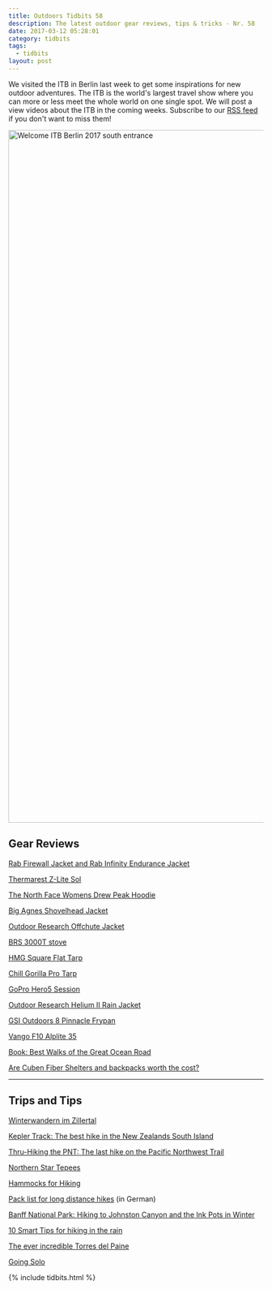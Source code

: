 ```yaml
---
title: Outdoors Tidbits 58
description: The latest outdoor gear reviews, tips & tricks - Nr. 58
date: 2017-03-12 05:28:01
category: tidbits
tags:
  - tidbits
layout: post
---
```

We visited the ITB in Berlin last week to get some inspirations for new outdoor adventures. The ITB is the world's largest travel show where you can more or less meet the whole world on one single spot.
We will post a view videos about the ITB in the coming weeks. Subscribe to our [RSS feed](http://www.hikeventures.com/rss.xml) if you don't want to miss them!

<a data-flickr-embed="true"  href="https://www.flickr.com/photos/90204224@N07/33390389145/in/dateposted-public/" title="Welcome ITB Berlin 2017 south entrance"><img src="https://c1.staticflickr.com/3/2947/33390389145_b777ebfcf9_k.jpg" width="2048" height="1367" alt="Welcome ITB Berlin 2017 south entrance"></a><script async src="//embedr.flickr.com/assets/client-code.js" charset="utf-8"></script>

<!--more-->

## Gear Reviews

[Rab Firewall Jacket and Rab Infinity Endurance Jacket](https://halfwayhike.com/2016/11/19/kit-review-rab-firewall-jacket-rab-infinity-endurance-jacket/)

[Thermarest Z-Lite Sol](https://midwestbasecamp.com/2017/03/08/gear-review-thermarest-z-lite-sol/)

[The North Face Womens Drew Peak Hoodie](http://www.campingwithstyle.co.uk/the-north-face-womens-drew-peak-hoodie/)

[Big Agnes Shovelhead Jacket](https://treelinebackpacker.com/2017/03/03/big-agnes-shovelhead-jacket-review/)

[Outdoor Research Offchute Jacket](http://www.adventure-inspired.com/2017/03/gear-review-outdoor-research-offchute-jacket.html)

[BRS 3000T stove](https://adventuresinstoving.blogspot.fi/2017/02/the-brs-3000t-worlds-lightest-stove.html)

[HMG Square Flat Tarp](http://www.thehikinglife.com/2017/02/review-hyperlite-mountain-gear-square-flat-tarp/)

[Chill Gorilla Pro Tarp](http://theultimatehang.com/2017/01/review-chill-gorilla-pro-tarp/)

[GoPro Hero5 Session](https://www.waldhelden.de/gopro-hero5-session-test/)

[Outdoor Research Helium II Rain Jacket](http://hikeitlikeit.com/2017/outdoor-research-helium-ii-rain-jacket/)

[GSI Outdoors 8 Pinnacle Frypan](http://www.trail.recipes/blog/gsi-outdoors-8-pinnacle-frypan-review/)

[Vango F10 Alplite 35](https://gipfelfieber.com/2017/03/09/vango-f10-alplite-35-rucksack-ein-leichtgewicht-fuer-alpine-touren/)

[Book: Best Walks of the Great Ocean Road](https://lotsafreshair.com/2017/02/28/book-review-best-walks-of-the-great-ocean-road/)

[Are Cuben Fiber Shelters and backpacks worth the cost?](http://andrewskurka.com/2017/cuben-fiber-backpack-shelter-worth-the-cost)

---

## Trips and Tips
[Winterwandern im Zillertal](https://www.dancing-on-clouds.at/2017/03/10/winterwandern-im-zillertal-schwarzachtal/)

[Kepler Track: The best hike in the New Zealands South Island](https://www.bushwalkingblog.com.au/kepler-track-best-hike-new-zealands-south-island/)

[Thru-Hiking the PNT: The last hike on the Pacific Northwest Trail](https://thesummitregister.com/thru-hiking-pnt/)

[Northern Star Tepees](http://www.campingwithstyle.co.uk/northern-star-tepees-british-tent-company/)

[Hammocks for Hiking](https://raykanderson.com/2017/03/11/hammocks-for-hiking-3/)

[Pack list for long distance hikes](https://happyhiker.de/packliste-weitwandern-uebersee/) (in German)

[Banff National Park: Hiking to Johnston Canyon and the Ink Pots in Winter](http://www.adventure-inspired.com/2017/03/banff-johnston-canyon-inkpots.html)

[10 Smart Tips for hiking in the rain](http://www.chronic-wanderlust.com/10-smart-tips-hiking-rain/)

[The ever incredible Torres del Paine](http://earthly-musings.blogspot.fi/2017/03/the-ever-incredible-torres-del-paine.html)

[Going Solo](http://www.christownsendoutdoors.com/2017/03/going-solo.html)


{% include tidbits.html %}
